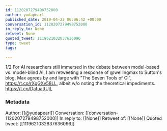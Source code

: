 ```yaml
---
id: 1120207279498752000
author: yudapearl
published_date: 2019-04-22 06:06:42 +00:00
conversation_id: 1120207279498752000
in_reply_to: None
retweet: None
quoted_tweet: 1119621032837636096
type: tweet
tags:

---
```


1/2
For AI researchers still immersed in the debate between model-based vs. model-blind AI, I am retweeting a response of @wellingmax to Sutton's blog.
Max agrees by and large with "The Seven Tools of CI",
https://t.co/rXgGXv58LL, albeit w/o noting the theoretical impediments. https://t.co/DafuattUjL

### Metadata

Author: [[@yudapearl]]
Conversation: [[conversation-1120207279498752000]]
In reply to: [[None]]
Retweet of: [[None]]
Quoted tweet: [[1119621032837636096]]
